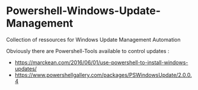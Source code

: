 # Powershell-Windows-Update-Management
Collection of ressources for Windows Update Management Automation

Obviously there are Powershell-Tools available to control updates :

  - https://marckean.com/2016/06/01/use-powershell-to-install-windows-updates/
  - https://www.powershellgallery.com/packages/PSWindowsUpdate/2.0.0.4
  
